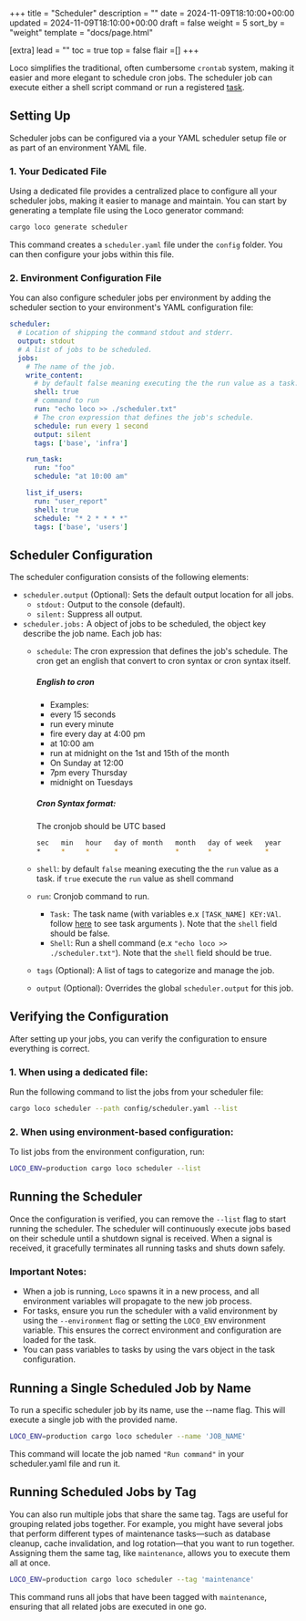 +++
title = "Scheduler"
description = ""
date = 2024-11-09T18:10:00+00:00
updated = 2024-11-09T18:10:00+00:00
draft = false
weight = 5
sort_by = "weight"
template = "docs/page.html"

[extra]
lead = ""
toc = true
top = false
flair =[]
+++


Loco simplifies the traditional, often cumbersome `crontab` system, making it easier and more elegant to schedule cron jobs. The scheduler job can execute either a shell script command or run a registered [task](./task.md).


## Setting Up
Scheduler jobs can be configured via a your YAML scheduler setup file or as part of an environment YAML file.


### 1. Your Dedicated File
Using a dedicated file provides a centralized place to configure all your scheduler jobs, making it easier to manage and maintain. You can start by generating a template file using the Loco generator command:

```sh
cargo loco generate scheduler
```

This command creates a `scheduler.yaml` file under the `config` folder. You can then configure your jobs within this file.

### 2. Environment Configuration File
You can also configure scheduler jobs per environment by adding the scheduler section to your environment's YAML configuration file:

<!-- <snip id="configuration-scheduler" inject_from="code" template="yaml"> -->
```yaml
scheduler:
  # Location of shipping the command stdout and stderr.
  output: stdout
  # A list of jobs to be scheduled.
  jobs:
    # The name of the job.
    write_content:
      # by default false meaning executing the the run value as a task. if true execute the run value as shell command
      shell: true
      # command to run
      run: "echo loco >> ./scheduler.txt"
      # The cron expression that defines the job's schedule. 
      schedule: run every 1 second
      output: silent
      tags: ['base', 'infra']

    run_task:
      run: "foo"
      schedule: "at 10:00 am"

    list_if_users:
      run: "user_report"
      shell: true
      schedule: "* 2 * * * *"
      tags: ['base', 'users']
```
<!-- </snip> -->


## Scheduler Configuration

The scheduler configuration consists of the following elements:

* `scheduler.output` (Optional): Sets the default output location for all jobs.
    * `stdout:` Output to the console (default).
    * `silent:` Suppress all output.
* `scheduler.jobs:` A object of jobs to be scheduled, the object key describe the job name. Each job has:
    * `schedule`: The cron expression that defines the job's schedule. 
        The cron get an english that convert to cron syntax or cron syntax itself. 

        ##### ***English to cron***
        * Examples:
        * every 15 seconds
        * run every minute
        * fire every day at 4:00 pm
        * at 10:00 am
        * run at midnight on the 1st and 15th of the month
        * On Sunday at 12:00
        * 7pm every Thursday
        * midnight on Tuesdays

        ##### ***Cron Syntax format:***
        The cronjob should be UTC based
        ```sh
        sec   min   hour   day of month   month   day of week   year
        *     *     *      *              *       *             *
        ```
    * `shell`: by default `false` meaning executing the the `run` value as a task. if `true` execute the `run` value as shell command
    * `run`: Cronjob command to run. 
        * `Task:` The task name (with variables e.x `[TASK_NAME] KEY:VAl`. follow [here](./task.md) to see task arguments ). Note that the `shell` field should be false.
        * `Shell`: Run a shell command (e.x `"echo loco >> ./scheduler.txt"`). Note that the `shell` field should be true.
    * `tags` (Optional): A list of tags to categorize and manage the job.
    * `output` (Optional): Overrides the global `scheduler.output` for this job.


## Verifying the Configuration
After setting up your jobs, you can verify the configuration to ensure everything is correct.

### 1. When using a dedicated file:
Run the following command to list the jobs from your scheduler file:
<!-- <snip id="scheduler-list-from-file-command" inject_from="yaml"  template="sh"> -->
```sh
cargo loco scheduler --path config/scheduler.yaml --list
```
<!-- </snip> -->

### 2. When using environment-based configuration:
To list jobs from the environment configuration, run:
<!-- <snip id="scheduler-list-from-env-setting-command" inject_from="yaml"  template="sh"> -->
```sh
LOCO_ENV=production cargo loco scheduler --list
```
<!-- </snip> -->


## Running the Scheduler
Once the configuration is verified, you can remove the `--list` flag to start running the scheduler. The scheduler will continuously execute jobs based on their schedule until a shutdown signal is received. When a signal is received, it gracefully terminates all running tasks and shuts down safely.

### Important Notes:
* When a job is running, `Loco` spawns it in a new process, and all environment variables will propagate to the new job process.
* For tasks, ensure you run the scheduler with a valid environment by using the `--environment` flag or setting the `LOCO_ENV` environment variable. This ensures the correct environment and configuration are loaded for the task.
* You can pass variables to tasks by using the vars object in the task configuration.


## Running a Single Scheduled Job by Name
To run a specific scheduler job by its name, use the --name flag. This will execute a single job with the provided name.
<!-- <snip id="scheduler-run-job-by-name-command" inject_from="yaml"  template="sh"> -->
```sh
LOCO_ENV=production cargo loco scheduler --name 'JOB_NAME'
```
<!-- </snip> -->

This command will locate the job named `"Run command"` in your scheduler.yaml file and run it.

## Running Scheduled Jobs by Tag
You can also run multiple jobs that share the same tag. Tags are useful for grouping related jobs together. For example, you might have several jobs that perform different types of maintenance tasks—such as database cleanup, cache invalidation, and log rotation—that you want to run together. Assigning them the same tag, like `maintenance`, allows you to execute them all at once.
<!-- <snip id="scheduler-run-job-by-tag-command" inject_from="yaml"  template="sh"> -->
```sh
LOCO_ENV=production cargo loco scheduler --tag 'maintenance'
```
<!-- </snip> -->


This command runs all jobs that have been tagged with `maintenance`, ensuring that all related jobs are executed in one go.
